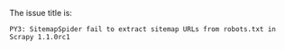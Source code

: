 The issue title is:

```text
PY3: SitemapSpider fail to extract sitemap URLs from robots.txt in Scrapy 1.1.0rc1
```
